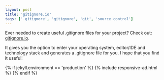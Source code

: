 ```yaml
---
layout: post
title: 'gitignore.io'
tags: ['.gitignore', 'gitignore', 'git', 'source control']
---
```


Ever needed to create useful .gitignore files for your project? Check out: [gitignore.io](https://www.gitignore.io/).

It gives you the option to enter your operating system, editor/IDE and technology stack and generates a .gitignore file for you. I hope that you find it useful!

{% if jekyll.environment == 'production' %}
  {% include responsive-ad.html %}
{% endif %}
